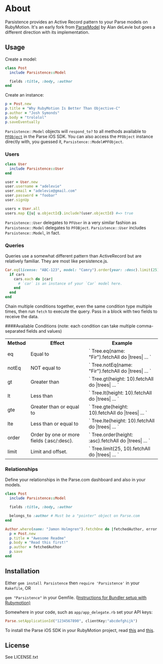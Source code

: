 # About

Parsistence provides an Active Record pattern to your Parse models on RubyMotion. 
It's an early fork from [ParseModel](https://github.com/adelevie/ParseModel) by
Alan deLevie but goes a different direction with its implementation.

## Usage

Create a model:

```ruby
class Post
  include Parsistence::Model

  fields :title, :body, :author
end
```

Create an instance:

```ruby
p = Post.new
p.title = "Why RubyMotion Is Better Than Objective-C"
p.author = "Josh Symonds"
p.body = "trololol"
p.saveEventually
```

`Parsistence::Model` objects will `respond_to?` to all methods available to [`PFObject`](https://parse.com/docs/ios/api/Classes/PFObject.html) in the Parse iOS SDK. You can also access the `PFObject` instance directly with, you guessed it, `Parsistence::Model#PFObject`.

### Users

```ruby
class User
  include Parsistence::User
end

user = User.new
user.username = "adelevie"
user.email = "adelevie@gmail.com"
user.password = "foobar"
user.signUp

users = User.all
users.map {|u| u.objectId}.include?(user.objectId) #=> true
```

`Parsistence::User` delegates to `PFUser` in a very similar fashion as `Parsistence::Model` delegates to `PFOBject`. `Parsistence::User` includes `Parsistence::Model`, in fact.

### Queries

Queries use a somewhat different pattern than ActiveRecord but are relatively familiar. They are most like persistence.js.

```ruby
Car.eq(license: "ABC-123", model: "Camry").order(year: :desc).limit(25).fetchAll do |cars, error|
  if cars
    cars.each do |car|
      # `car` is an instance of your `Car` model here.
    end
  end
end
```

Chain multiple conditions together, even the same condition type multiple times, then run `fetch` to execute the query. Pass in a block with two fields to receive the data.

####Available Conditions
(note: each condition can take multiple comma-separated fields and values)

<table>
  <tr>
    <th>Method</th>
    <th>Effect</th>
    <th>Example</th>
  </tr>

  <tr>
    <td>eq</td>
    <td>Equal to</td>
    <td>
      `
        Tree.eq(name: "Fir").fetchAll do |trees|
          ...
      `
    </td>
  </tr>

  <tr>
    <td>notEq</td>
    <td>NOT equal to</td>
    <td>
      `
        Tree.notEq(name: "Fir").fetchAll do |trees|
          ...
      `
    </td>
  </tr>

  <tr>
    <td>gt</td>
    <td>Greater than</td>
    <td>
      `
        Tree.gt(height: 10).fetchAll do |trees|
          ...
      `
    </td>
  </tr>

  <tr>
    <td>lt</td>
    <td>Less than</td>
    <td>
      `
        Tree.lt(height: 10).fetchAll do |trees|
          ...
      `
    </td>
  </tr>

  <tr>
    <td>gte</td>
    <td>Greater than or equal to</td>
    <td>
      `
        Tree.gte(height: 10).fetchAll do |trees|
          ...
      `
    </td>
  </tr>

  <tr>
    <td>lte</td>
    <td>Less than or equal to</td>
    <td>
      `
        Tree.lte(height: 10).fetchAll do |trees|
          ...
      `
    </td>
  </tr>

  <tr>
    <td>order</td>
    <td>Order by one or more fields (:asc/:desc).</td>
    <td>
      `
        Tree.order(height: :asc).fetchAll do |trees|
          ...
      `
    </td>
  </tr>

  <tr>
    <td>limit</td>
    <td>Limit and offset.</td>
    <td>
      `
        Tree.limit(25, 10).fetchAll do |trees|
          ...
      `
    </td>
  </tr>
</table>

### Relationships

Define your relationships in the Parse.com dashboard and also in your models.

```ruby
class Post
  include Parsistence::Model

  fields :title, :body, :author

  belongs_to :author # Must be a "pointer" object on Parse.com
end

Author.where(name: "Jamon Holmgren").fetchOne do |fetchedAuthor, error|
  p = Post.new
  p.title = "Awesome Readme"
  p.body = "Read this first!"
  p.author = fetchedAuthor
  p.save
end
```


## Installation

Either `gem install Parsistence` then `require 'Parsistence'` in your `Rakefile`, OR

`gem "Parsistence"` in your Gemfile. ([Instructions for Bundler setup with Rubymotion)](http://thunderboltlabs.com/posts/using-bundler-with-rubymotion)

Somewhere in your code, such as `app/app_delegate.rb` set your API keys:

```ruby
Parse.setApplicationId("1234567890", clientKey:"abcdefghijk")
```

To install the Parse iOS SDK in your RubyMotion project, read [this](http://www.rubymotion.com/developer-center/guides/project-management/#_using_3rd_party_libraries) and  [this](http://stackoverflow.com/a/10453895/94154).

## License

See LICENSE.txt